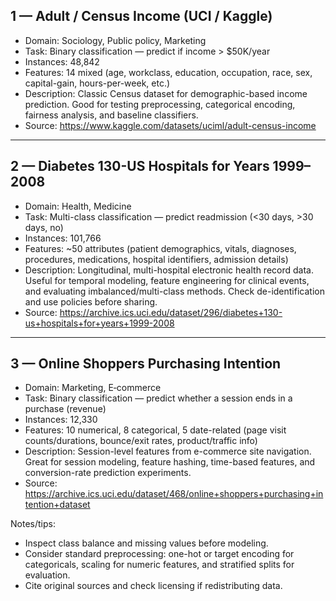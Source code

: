 
## 1 — Adult / Census Income (UCI / Kaggle)
- Domain: Sociology, Public policy, Marketing  
- Task: Binary classification — predict if income > $50K/year  
- Instances: 48,842  
- Features: 14 mixed (age, workclass, education, occupation, race, sex, capital-gain, hours-per-week, etc.)  
- Description: Classic Census dataset for demographic-based income prediction. Good for testing preprocessing, categorical encoding, fairness analysis, and baseline classifiers.  
- Source: https://www.kaggle.com/datasets/uciml/adult-census-income

---

## 2 — Diabetes 130-US Hospitals for Years 1999–2008
- Domain: Health, Medicine  
- Task: Multi-class classification — predict readmission (<30 days, >30 days, no)  
- Instances: 101,766  
- Features: ~50 attributes (patient demographics, vitals, diagnoses, procedures, medications, hospital identifiers, admission details)  
- Description: Longitudinal, multi-hospital electronic health record data. Useful for temporal modeling, feature engineering for clinical events, and evaluating imbalanced/multi-class methods. Check de-identification and use policies before sharing.  
- Source: https://archive.ics.uci.edu/dataset/296/diabetes+130-us+hospitals+for+years+1999-2008

---

## 3 — Online Shoppers Purchasing Intention
- Domain: Marketing, E‑commerce  
- Task: Binary classification — predict whether a session ends in a purchase (revenue)  
- Instances: 12,330  
- Features: 10 numerical, 8 categorical, 5 date-related (page visit counts/durations, bounce/exit rates, product/traffic info)  
- Description: Session-level features from e-commerce site navigation. Great for session modeling, feature hashing, time-based features, and conversion-rate prediction experiments.  
- Source: https://archive.ics.uci.edu/dataset/468/online+shoppers+purchasing+intention+dataset

Notes/tips:
- Inspect class balance and missing values before modeling.  
- Consider standard preprocessing: one-hot or target encoding for categoricals, scaling for numeric features, and stratified splits for evaluation.  
- Cite original sources and check licensing if redistributing data.

